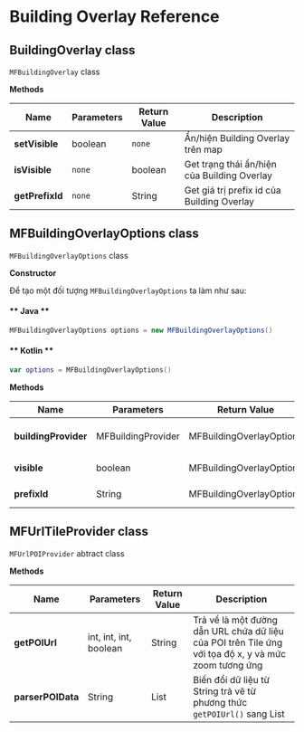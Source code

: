 # Building Overlay Reference

## BuildingOverlay class

`MFBuildingOverlay` class

**Methods**

| Name           | Parameters                              | Return Value | Description                                                                            |
|----------------|-----------------------------------------|--------------|----------------------------------------------------------------------------------------|
| **setVisible** | boolean                                 | `none`       | Ẩn/hiện Building Overlay trên map                                                      |
| **isVisible**  | `none`                                  | boolean      | Get trạng thái ẩn/hiện của Building Overlay                                            |
| **getPrefixId**| `none`                                  | String       | Get giá trị prefix id của Building Overlay                                             |

## MFBuildingOverlayOptions class

`MFBuildingOverlayOptions` class

**Constructor**

Để tạo một đối tượng `MFBuildingOverlayOptions` ta làm như sau:

<!-- tabs:start -->
#### ** Java **

```java
MFBuildingOverlayOptions options = new MFBuildingOverlayOptions()
```

#### ** Kotlin **

```kotlin
var options = MFBuildingOverlayOptions()
```
<!-- tabs:end -->

**Methods**

| Name           | Parameters                              | Return Value | Description                                                                            |
|----------------|-----------------------------------------|--------------|----------------------------------------------------------------------------------------|
| **buildingProvider**| MFBuildingProvider                 | MFBuildingOverlayOptions| set đối tượng MFBuildingProvider cho MFBuildingOverlayOptions                               |
| **visible**    | boolean                                 | MFBuildingOverlayOptions| set giá trị visible cho MFBuildingOverlayOptions                                      |
| **prefixId**   | String                                  | MFBuildingOverlayOptions| Set giá trị prefixId cho MFBuildingOverlayOptions                                     |


## MFUrlTileProvider class

`MFUrlPOIProvider` abtract class

**Methods**

| Name           | Parameters                              | Return Value | Description                                                                            |
|----------------|-----------------------------------------|--------------|----------------------------------------------------------------------------------------|
| **getPOIUrl** | int, int, int, boolean                   | String       | Trả về là một đường dẫn URL chứa dữ liệu của POI trên Tile ứng với tọa độ x, y và mức zoom tương ứng|
| **parserPOIData**| String                                |List<MFPOIData>| Biến đổi dữ liệu từ String trả vê từ phương thức `getPOIUrl()` sang List<MFPOIData>   |


